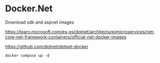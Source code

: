 # Docker.Net


Download sdk and aspnet images

https://learn.microsoft.com/es-es/dotnet/architecture/microservices/net-core-net-framework-containers/official-net-docker-images



https://github.com/dotnet/dotnet-docker


```
docker compose up -d
```